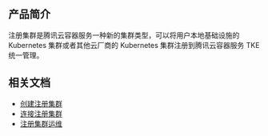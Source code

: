 
## 产品简介
注册集群是腾讯云容器服务一种新的集群类型，可以将用户本地基础设施的 Kubernetes 集群或者其他云厂商的 Kubernetes 集群注册到腾讯云容器服务 TKE 统一管理。

## 相关文档

- [创建注册集群](https://cloud.tencent.com/document/product/457/63218)
- [连接注册集群](https://cloud.tencent.com/document/product/457/63216)
- [注册集群运维](https://cloud.tencent.com/document/product/457/72146)
